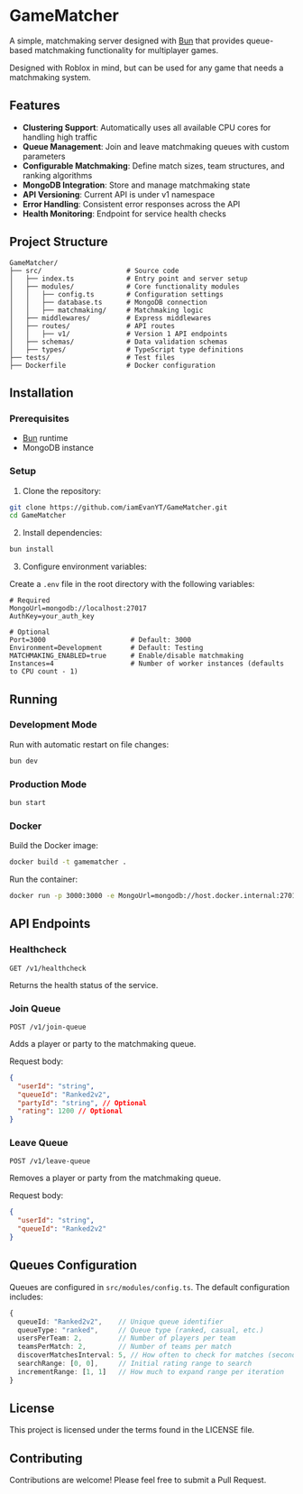 # GameMatcher

A simple, matchmaking server designed with [Bun](https://bun.sh) that provides queue-based matchmaking functionality for multiplayer games.

Designed with Roblox in mind, but can be used for any game that needs a matchmaking system.

## Features

- **Clustering Support**: Automatically uses all available CPU cores for handling high traffic
- **Queue Management**: Join and leave matchmaking queues with custom parameters
- **Configurable Matchmaking**: Define match sizes, team structures, and ranking algorithms
- **MongoDB Integration**: Store and manage matchmaking state
- **API Versioning**: Current API is under v1 namespace
- **Error Handling**: Consistent error responses across the API
- **Health Monitoring**: Endpoint for service health checks

## Project Structure

```
GameMatcher/
├── src/                     # Source code
│   ├── index.ts             # Entry point and server setup
│   ├── modules/             # Core functionality modules
│   │   ├── config.ts        # Configuration settings
│   │   ├── database.ts      # MongoDB connection
│   │   ├── matchmaking/     # Matchmaking logic
│   ├── middlewares/         # Express middlewares
│   ├── routes/              # API routes
│   │   ├── v1/              # Version 1 API endpoints
│   ├── schemas/             # Data validation schemas
│   ├── types/               # TypeScript type definitions
├── tests/                   # Test files
├── Dockerfile               # Docker configuration
```

## Installation

### Prerequisites

- [Bun](https://bun.sh) runtime
- MongoDB instance

### Setup

1. Clone the repository:

```bash
git clone https://github.com/iamEvanYT/GameMatcher.git
cd GameMatcher
```

2. Install dependencies:

```bash
bun install
```

3. Configure environment variables:

Create a `.env` file in the root directory with the following variables:

```
# Required
MongoUrl=mongodb://localhost:27017
AuthKey=your_auth_key

# Optional
Port=3000                     # Default: 3000
Environment=Development       # Default: Testing
MATCHMAKING_ENABLED=true      # Enable/disable matchmaking
Instances=4                   # Number of worker instances (defaults to CPU count - 1)
```

## Running

### Development Mode

Run with automatic restart on file changes:

```bash
bun dev
```

### Production Mode

```bash
bun start
```

### Docker

Build the Docker image:

```bash
docker build -t gamematcher .
```

Run the container:

```bash
docker run -p 3000:3000 -e MongoUrl=mongodb://host.docker.internal:27017 -e AuthKey=your_auth_key gamematcher
```

## API Endpoints

### Healthcheck

```
GET /v1/healthcheck
```

Returns the health status of the service.

### Join Queue

```
POST /v1/join-queue
```

Adds a player or party to the matchmaking queue.

Request body:

```json
{
  "userId": "string",
  "queueId": "Ranked2v2",
  "partyId": "string", // Optional
  "rating": 1200 // Optional
}
```

### Leave Queue

```
POST /v1/leave-queue
```

Removes a player or party from the matchmaking queue.

Request body:

```json
{
  "userId": "string",
  "queueId": "Ranked2v2"
}
```

## Queues Configuration

Queues are configured in `src/modules/config.ts`. The default configuration includes:

```typescript
{
  queueId: "Ranked2v2",    // Unique queue identifier
  queueType: "ranked",     // Queue type (ranked, casual, etc.)
  usersPerTeam: 2,         // Number of players per team
  teamsPerMatch: 2,        // Number of teams per match
  discoverMatchesInterval: 5, // How often to check for matches (seconds)
  searchRange: [0, 0],     // Initial rating range to search
  incrementRange: [1, 1]   // How much to expand range per iteration
}
```

## License

This project is licensed under the terms found in the LICENSE file.

## Contributing

Contributions are welcome! Please feel free to submit a Pull Request.
